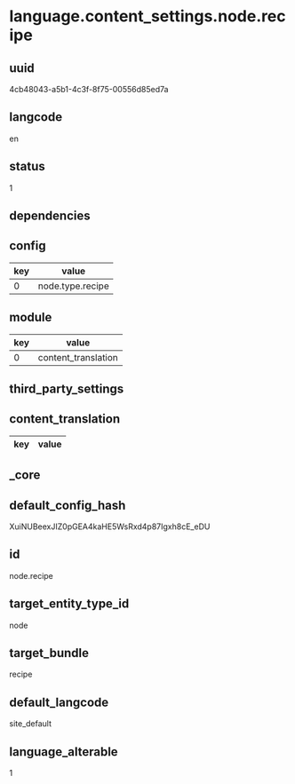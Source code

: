 # language.content_settings.node.recipe

## uuid
4cb48043-a5b1-4c3f-8f75-00556d85ed7a

## langcode
en

## status
1

## dependencies

## config
|key|value|
|-|-|
|0|node.type.recipe|


## module
|key|value|
|-|-|
|0|content_translation|


## third_party_settings

## content_translation
|key|value|
|-|-|


## _core

## default_config_hash
XuiNUBeexJIZ0pGEA4kaHE5WsRxd4p87Igxh8cE_eDU

## id
node.recipe

## target_entity_type_id
node

## target_bundle
recipe

## default_langcode
site_default

## language_alterable
1
